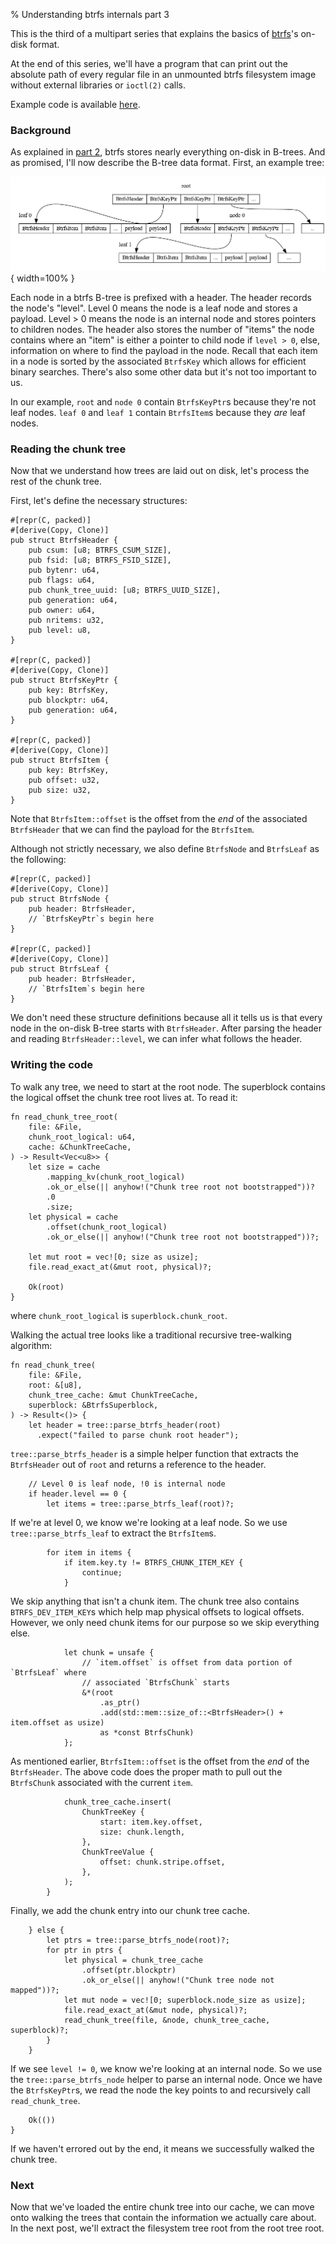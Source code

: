 % Understanding btrfs internals part 3

This is the third of a multipart series that explains the basics of
[btrfs][0]'s on-disk format.

At the end of this series, we'll have a program that can print out the absolute
path of every regular file in an unmounted btrfs filesystem image without
external libraries or `ioctl(2)` calls.

Example code is available [here][1].

### Background

As explained in [part 2][2], btrfs stores nearly everything on-disk in B-trees.
And as promised, I'll now describe the B-tree data format. First, an example tree:

![](../examples/btrfs-internals-3/tree.png){ width=100% }

Each node in a btrfs B-tree is prefixed with a header. The header records the
node's "level". Level 0 means the node is a leaf node and stores a payload.
Level > 0 means the node is an internal node and stores pointers to children
nodes.  The header also stores the number of "items" the node contains where an
"item" is either a pointer to child node if `level > 0`, else, information on
where to find the payload in the node. Recall that each item in a node is
sorted by the associated `BtrfsKey` which allows for efficient binary searches.
There's also some other data but it's not too important to us.

In our example, `root` and `node 0` contain `BtrfsKeyPtr`s because they're not
leaf nodes. `leaf 0` and `leaf 1` contain `BtrfsItem`s because they _are_ leaf
nodes.

### Reading the chunk tree

Now that we understand how trees are laid out on disk, let's process the rest of
the chunk tree.

First, let's define the necessary structures:

``` {#function .rust}
#[repr(C, packed)]
#[derive(Copy, Clone)]
pub struct BtrfsHeader {
    pub csum: [u8; BTRFS_CSUM_SIZE],
    pub fsid: [u8; BTRFS_FSID_SIZE],
    pub bytenr: u64,
    pub flags: u64,
    pub chunk_tree_uuid: [u8; BTRFS_UUID_SIZE],
    pub generation: u64,
    pub owner: u64,
    pub nritems: u32,
    pub level: u8,
}

#[repr(C, packed)]
#[derive(Copy, Clone)]
pub struct BtrfsKeyPtr {
    pub key: BtrfsKey,
    pub blockptr: u64,
    pub generation: u64,
}

#[repr(C, packed)]
#[derive(Copy, Clone)]
pub struct BtrfsItem {
    pub key: BtrfsKey,
    pub offset: u32,
    pub size: u32,
}
```

Note that `BtrfsItem::offset` is the offset from the _end_ of the associated
`BtrfsHeader` that we can find the payload for the `BtrfsItem`.

Although not strictly necessary, we also define `BtrfsNode` and `BtrfsLeaf` as
the following:

```{#function .rust}
#[repr(C, packed)]
#[derive(Copy, Clone)]
pub struct BtrfsNode {
    pub header: BtrfsHeader,
    // `BtrfsKeyPtr`s begin here
}

#[repr(C, packed)]
#[derive(Copy, Clone)]
pub struct BtrfsLeaf {
    pub header: BtrfsHeader,
    // `BtrfsItem`s begin here
}
```

We don't need these structure definitions because all it tells us is that every
node in the on-disk B-tree starts with `BtrfsHeader`. After parsing the header
and reading `BtrfsHeader::level`, we can infer what follows the header.

### Writing the code

To walk any tree, we need to start at the root node. The superblock contains the logical offset
the chunk tree root lives at. To read it:

```{#function .rust}
fn read_chunk_tree_root(
    file: &File,
    chunk_root_logical: u64,
    cache: &ChunkTreeCache,
) -> Result<Vec<u8>> {
    let size = cache
        .mapping_kv(chunk_root_logical)
        .ok_or_else(|| anyhow!("Chunk tree root not bootstrapped"))?
        .0
        .size;
    let physical = cache
        .offset(chunk_root_logical)
        .ok_or_else(|| anyhow!("Chunk tree root not bootstrapped"))?;

    let mut root = vec![0; size as usize];
    file.read_exact_at(&mut root, physical)?;

    Ok(root)
}
```

where `chunk_root_logical` is `superblock.chunk_root`.

Walking the actual tree looks like a traditional recursive tree-walking
algorithm:

```{#function .rust}
fn read_chunk_tree(
    file: &File,
    root: &[u8],
    chunk_tree_cache: &mut ChunkTreeCache,
    superblock: &BtrfsSuperblock,
) -> Result<()> {
    let header = tree::parse_btrfs_header(root)
      .expect("failed to parse chunk root header");
```

`tree::parse_btrfs_header` is a simple helper function that extracts the
`BtrfsHeader` out of `root` and returns a reference to the header.

```{#function .rust}
    // Level 0 is leaf node, !0 is internal node
    if header.level == 0 {
        let items = tree::parse_btrfs_leaf(root)?;
```

If we're at level 0, we know we're looking at a leaf node. So we use
`tree::parse_btrfs_leaf` to extract the `BtrfsItem`s.

```{#function .rust}
        for item in items {
            if item.key.ty != BTRFS_CHUNK_ITEM_KEY {
                continue;
            }
```

We skip anything that isn't a chunk item. The chunk tree also contains
`BTRFS_DEV_ITEM_KEY`s which help map physical offsets to logical offsets.
However, we only need chunk items for our purpose so we skip everything else.

```{#function .rust}
            let chunk = unsafe {
                // `item.offset` is offset from data portion of `BtrfsLeaf` where
                // associated `BtrfsChunk` starts
                &*(root
                    .as_ptr()
                    .add(std::mem::size_of::<BtrfsHeader>() + item.offset as usize)
                    as *const BtrfsChunk)
            };
```

As mentioned earlier, `BtrfsItem::offset` is the offset from the _end_ of the
`BtrfsHeader`. The above code does the proper math to pull out the `BtrfsChunk`
associated with the current `item`.

```{#function .rust}
            chunk_tree_cache.insert(
                ChunkTreeKey {
                    start: item.key.offset,
                    size: chunk.length,
                },
                ChunkTreeValue {
                    offset: chunk.stripe.offset,
                },
            );
        }
```

Finally, we add the chunk entry into our chunk tree cache.

```{#function .rust}
    } else {
        let ptrs = tree::parse_btrfs_node(root)?;
        for ptr in ptrs {
            let physical = chunk_tree_cache
                .offset(ptr.blockptr)
                .ok_or_else(|| anyhow!("Chunk tree node not mapped"))?;
            let mut node = vec![0; superblock.node_size as usize];
            file.read_exact_at(&mut node, physical)?;
            read_chunk_tree(file, &node, chunk_tree_cache, superblock)?;
        }
    }
```

If we see `level != 0`, we know we're looking at an internal node. So we use
the `tree::parse_btrfs_node` helper to parse an internal node. Once we have the
`BtrfsKeyPtr`s, we read the node the key points to and recursively call
`read_chunk_tree`.

```{#function .rust}
    Ok(())
}
```

If we haven't errored out by the end, it means we successfully walked the chunk
tree.

### Next

Now that we've loaded the entire chunk tree into our cache, we can move onto
walking the trees that contain the information we actually care about. In the
next post, we'll extract the filesystem tree root from the root tree root.


[0]: https://en.wikipedia.org/wiki/Btrfs
[1]: https://github.com/danobi/btrfs-walk
[2]: btrfs-internals-2.html
